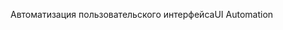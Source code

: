 <span data-ttu-id="ff18c-101">Автоматизация пользовательского интерфейса</span><span class="sxs-lookup"><span data-stu-id="ff18c-101">UI Automation</span></span>